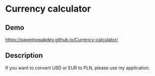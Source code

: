 # Currency calculator

## Demo

https://pawelnowakdev.github.io/Currency-calculator/

## Description

If you want to convert USD or EUR to PLN, please use my application.
